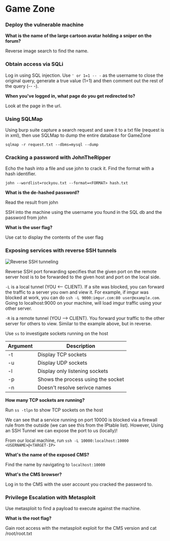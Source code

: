 # Game Zone

### Deploy the vulnerable machine

**What is the name of the large cartoon avatar holding a sniper on the forum?**

Reverse image search to find the name.

### Obtain access via SQLi

Log in using SQL injection. Use `' or 1=1 -- -` as the username to close the original query, 
generate a true value (1=1) and then comment out the rest of the query (-- -).

**When you've logged in, what page do you get redirected to?**

Look at the page in the url.

### Using SQLMap

Using burp suite capture a search request and save it to a txt file (request is in xml),
then use SQLMap to dump the entire database for GameZone

`sqlmap -r request.txt --dbms=mysql --dump`

### Cracking a password with JohnTheRipper

Echo the hash into a file and use john to crack it. Find the format with a hash identifier.

`john --wordlist=rockyou.txt --format=<FORMAT> hash.txt`

**What is the de-hashed password?**

Read the result from john

SSH into the machine using the username you found in the SQL db and the password from john

**What is the user flag?**

Use cat to display the contents of the user flag

### Exposing services with reverse SSH tunnels

![Reverse SSH tunneling](./pictures/rev-ssh-tunnel.png)

Reverse SSH port forwarding specifies that the given port on the remote server host is to be 
forwarded to the given host and port on the local side.

`-L` is a local tunnel (YOU <-- CLIENT). If a site was blocked, you can forward the 
traffic to a server you own and view it. For example, if imgur was blocked at work, you can 
do `ssh -L 9000:imgur.com:80 user@example.com`. Going to localhost:9000 on your machine, 
will load imgur traffic using your other server.

`-R` is a remote tunnel (YOU --> CLIENT). You forward your traffic to the other server for 
others to view. Similar to the example above, but in reverse.

Use `ss` to investigate sockets running on the host

| Argument | Description |
|----------|-------------|
| -t | Display TCP sockets |
| -u | Display UDP sockets |
| -l | Display only listening sockets |
| -p | Shows the process using the socket |
| -n | Doesn't resolve serivce names |

**How many TCP sockets are running?**

Run `ss -tlpn` to show TCP sockets on the host

We can see that a service running on port 10000 is blocked via a firewall rule from the 
outside (we can see this from the IPtable list). However, Using an SSH Tunnel we can expose 
the port to us (locally)!

From our local machine, run `ssh -L 10000:localhost:10000 <USERNAME>@<TARGET-IP>` 

**What's the name of the exposed CMS?**

Find the name by navigating to `localhost:10000`

**What's the CMS browser?**

Log in to the CMS with the user account you cracked the password to.

### Privilege Escalation with Metasploit

Use metasploit to find a payload to execute against the machine.

**What is the root flag?**

Gain root access with the metasploit exploit for the CMS version and cat /root/root.txt
